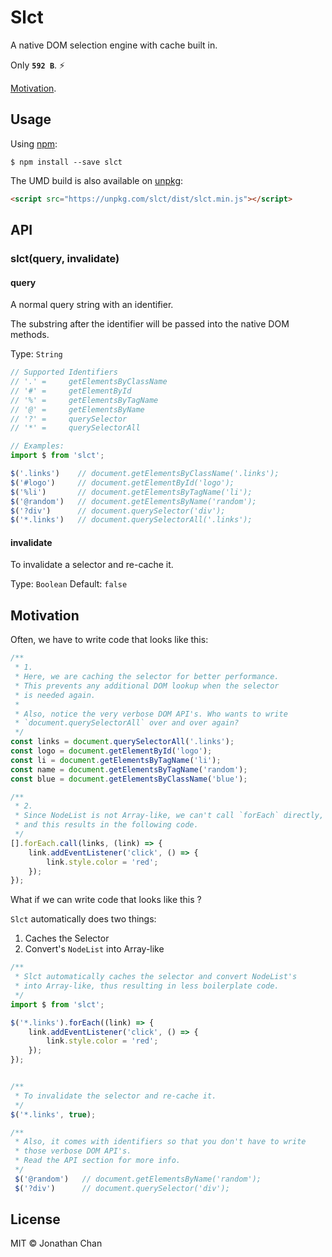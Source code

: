 # Slct

A native DOM selection engine with cache built in.

Only **`592 B`**. :zap:

[Motivation](#motivation).


## Usage

Using [npm](https://www.npmjs.com/):

```
$ npm install --save slct
```

The UMD build is also available on [unpkg](https://unpkg.com):

```html
<script src="https://unpkg.com/slct/dist/slct.min.js"></script>
```

## API

### slct(query, invalidate)

#### query

A normal query string with an identifier.

The substring after the identifier will be passed into the native DOM methods.

Type: `String`

```js
// Supported Identifiers
// '.' =     getElementsByClassName
// '#' =     getElementById
// '%' =     getElementsByTagName
// '@' =     getElementsByName
// '?' =     querySelector
// '*' =     querySelectorAll

// Examples:
import $ from 'slct';

$('.links')    // document.getElementsByClassName('.links');
$('#logo')     // document.getElementById('logo');
$('%li')       // document.getElementsByTagName('li');
$('@random')   // document.getElementsByName('random');
$('?div')      // document.querySelector('div');
$('*.links')   // document.querySelectorAll('.links');
```

#### invalidate

To invalidate a selector and re-cache it.

Type: `Boolean`
Default: `false`

## Motivation

Often, we have to write code that looks like this:

```js
/**
 * 1.
 * Here, we are caching the selector for better performance.
 * This prevents any additional DOM lookup when the selector
 * is needed again.
 *
 * Also, notice the very verbose DOM API's. Who wants to write
 * `document.querySelectorAll` over and over again?
 */
const links = document.querySelectorAll('.links');
const logo = document.getElementById('logo');
const li = document.getElementsByTagName('li');
const name = document.getElementsByTagName('random');
const blue = document.getElementsByClassName('blue');

/**
 * 2.
 * Since NodeList is not Array-like, we can't call `forEach` directly,
 * and this results in the following code.
 */
[].forEach.call(links, (link) => {
    link.addEventListener('click', () => {
        link.style.color = 'red';
    });
});
```

What if we can write code that looks like this ?

`Slct` automatically does two things:

1. Caches the Selector
2. Convert's `NodeList` into Array-like

```js
/**
 * Slct automatically caches the selector and convert NodeList's
 * into Array-like, thus resulting in less boilerplate code.
 */
import $ from 'slct';

$('*.links').forEach((link) => {
    link.addEventListener('click', () => {
        link.style.color = 'red';
    });
});


/**
 * To invalidate the selector and re-cache it.
 */
$('*.links', true);

/**
 * Also, it comes with identifiers so that you don't have to write
 * those verbose DOM API's.
 * Read the API section for more info.
 */
 $('@random')   // document.getElementsByName('random');
 $('?div')      // document.querySelector('div');

```

## License

MIT © Jonathan Chan